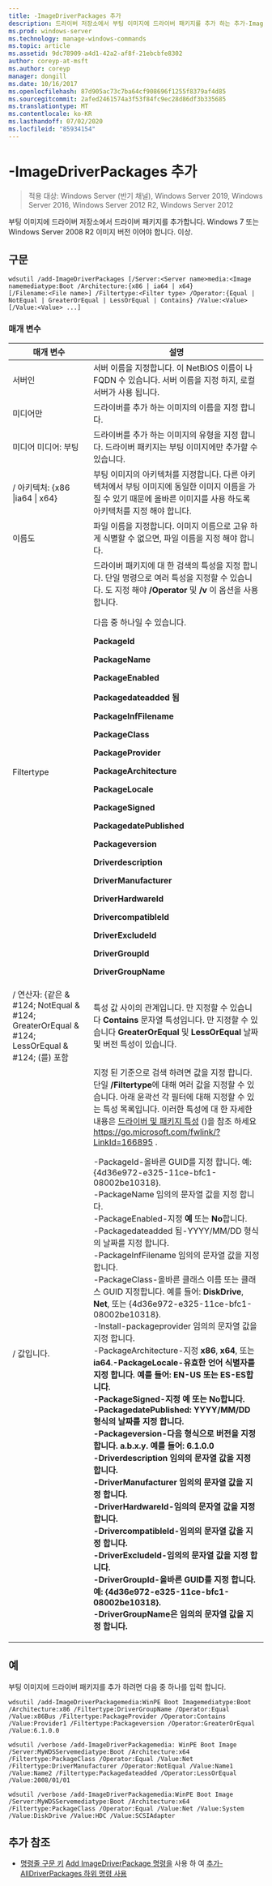 ```yaml
---
title: -ImageDriverPackages 추가
description: 드라이버 저장소에서 부팅 이미지에 드라이버 패키지를 추가 하는 추가-ImageDriverPackages에 대 한 참조 문서입니다.
ms.prod: windows-server
ms.technology: manage-windows-commands
ms.topic: article
ms.assetid: 9dc78909-a4d1-42a2-af8f-21ebcbfe8302
author: coreyp-at-msft
ms.author: coreyp
manager: dongill
ms.date: 10/16/2017
ms.openlocfilehash: 87d905ac73c7ba64cf908696f1255f8379af4d85
ms.sourcegitcommit: 2afed2461574a3f53f84fc9ec28d86df3b335685
ms.translationtype: MT
ms.contentlocale: ko-KR
ms.lasthandoff: 07/02/2020
ms.locfileid: "85934154"
---
```

# <a name="add-imagedriverpackages"></a>-ImageDriverPackages 추가

> 적용 대상: Windows Server (반기 채널), Windows Server 2019, Windows Server 2016, Windows Server 2012 R2, Windows Server 2012

부팅 이미지에 드라이버 저장소에서 드라이버 패키지를 추가합니다. Windows 7 또는 Windows Server 2008 R2 이미지 버전 이어야 합니다. 이상.

## <a name="syntax"></a>구문
```
wdsutil /add-ImageDriverPackages [/Server:<Server name>media:<Image namemediatype:Boot /Architecture:{x86 | ia64 | x64}
[/Filename:<File name>] /Filtertype:<Filter type> /Operator:{Equal | NotEqual | GreaterOrEqual | LessOrEqual | Contains} /Value:<Value> [/Value:<Value> ...]
```
### <a name="parameters"></a>매개 변수

|                                         매개 변수                                          |                                                                                                                                                                                                                                                                                                                                                                                                                                                                                                                                                                                                                                                                                                                                                                                                                                                                                                              설명                                                                                                                                                                                                                                                                                                                                                                                                                                                                                                                                                                                                                                                                                                                                                                                                                                                                                                               |
|--------------------------------------------------------------------------------------------|----------------------------------------------------------------------------------------------------------------------------------------------------------------------------------------------------------------------------------------------------------------------------------------------------------------------------------------------------------------------------------------------------------------------------------------------------------------------------------------------------------------------------------------------------------------------------------------------------------------------------------------------------------------------------------------------------------------------------------------------------------------------------------------------------------------------------------------------------------------------------------------------------------------------------------------------------------------------------------------------------------------------------------------------------------------------------------------------------------------------------------------------------------------------------------------------------------------------------------------------------------------------------------------------------------------------------------------------------------------------------------------------------------------------------------------------------------------------------------------------------------------------------------------------------------------------------------------------------------------------------------------------------------------------------------------------------------------------------------------------------------------------------------------------------------------------------------------|
|                                   서버인<Server name>                                    |                                                                                                                                                                                                                                                                                                                                                                                                                                                                                                                                                                                                                                                                                                                                                                                                                                                 서버 이름을 지정합니다. 이 NetBIOS 이름이 나 FQDN 수 있습니다. 서버 이름을 지정 하지, 로컬 서버가 사용 됩니다.                                                                                                                                                                                                                                                                                                                                                                                                                                                                                                                                                                                                                                                                                                                                                                                                                                                  |
|                                     미디어만<Image name>                                     |                                                                                                                                                                                                                                                                                                                                                                                                                                                                                                                                                                                                                                                                                                                                                                                                                                                                                         드라이버를 추가 하는 이미지의 이름을 지정 합니다.                                                                                                                                                                                                                                                                                                                                                                                                                                                                                                                                                                                                                                                                                                                                                                                                                                                                                          |
|                                       미디어 미디어: 부팅                                       |                                                                                                                                                                                                                                                                                                                                                                                                                                                                                                                                                                                                                                                                                                                                                                                                                                                                  드라이버를 추가 하는 이미지의 유형을 지정 합니다. 드라이버 패키지는 부팅 이미지에만 추가할 수 있습니다.                                                                                                                                                                                                                                                                                                                                                                                                                                                                                                                                                                                                                                                                                                                                                                                                                                                                   |
|                         / 아키텍처: {x86 &#124;ia64 &#124; x64}                         |                                                                                                                                                                                                                                                                                                                                                                                                                                                                                                                                                                                                                                                                                                                                                                                                         부팅 이미지의 아키텍처를 지정합니다. 다른 아키텍처에서 부팅 이미지에 동일한 이미지 이름을 가질 수 있기 때문에 올바른 이미지를 사용 하도록 아키텍처를 지정 해야 합니다.                                                                                                                                                                                                                                                                                                                                                                                                                                                                                                                                                                                                                                                                                                                                                                                                          |
|                                   이름도<File name>                                    |                                                                                                                                                                                                                                                                                                                                                                                                                                                                                                                                                                                                                                                                                                                                                                                                                                                             파일 이름을 지정합니다. 이미지 이름으로 고유 하 게 식별할 수 없으면, 파일 이름을 지정 해야 합니다.                                                                                                                                                                                                                                                                                                                                                                                                                                                                                                                                                                                                                                                                                                                                                                                                                                                              |
|                                 Filtertype<Filter type>                                  |                                                                                                                                                                                                                                                                                                                                                                                                                                                                                     드라이버 패키지에 대 한 검색의 특성을 지정 합니다. 단일 명령으로 여러 특성을 지정할 수 있습니다. 도 지정 해야 **/Operator** 및 **/v** 이 옵션을 사용 합니다.<p><Filter type>다음 중 하나일 수 있습니다.<p>**PackageId**<p>**PackageName**<p>**PackageEnabled**<p>**Packagedateadded 됨**<p>**PackageInfFilename**<p>**PackageClass**<p>**PackageProvider**<p>**PackageArchitecture**<p>**PackageLocale**<p>**PackageSigned**<p>**PackagedatePublished**<p>**Packageversion**<p>**Driverdescription**<p>**DriverManufacturer**<p>**DriverHardwareId**<p>**DrivercompatibleId**<p>**DriverExcludeId**<p>**DriverGroupId**<p>**DriverGroupName**                                                                                                                                                                                                                                                                                                                                                                                                                                                                                     |
| / 연산자: {같은 & #124; NotEqual & #124; GreaterOrEqual & #124; LessOrEqual & #124; (를) 포함 |                                                                                                                                                                                                                                                                                                                                                                                                                                                                                                                                                                                                                                                                                                                                                                                                             특성 값 사이의 관계입니다. 만 지정할 수 있습니다 **Contains** 문자열 특성입니다. 만 지정할 수 있습니다 **GreaterOrEqual** 및 **LessOrEqual** 날짜 및 버전 특성이 있습니다.                                                                                                                                                                                                                                                                                                                                                                                                                                                                                                                                                                                                                                                                                                                                                                                                             |
|                                       / 값입니다.<Value>                                       | 지정 된 기준으로 검색 하려면 값을 지정 <attribute>합니다. 단일 **/Filtertype**에 대해 여러 값을 지정할 수 있습니다. 아래 윤곽선 각 필터에 대해 지정할 수 있는 특성 목록입니다. 이러한 특성에 대 한 자세한 내용은 [드라이버 및 패키지 특성](https://go.microsoft.com/fwlink/?LinkId=166895) ()을 참조 하세요 <https://go.microsoft.com/fwlink/?LinkId=166895> .<p>-PackageId-올바른 GUID를 지정 합니다. 예: {4d36e972-e325-11ce-bfc1-08002be10318}.<br />-PackageName 임의의 문자열 값을 지정 합니다.<br />-PackageEnabled-지정 **예** 또는 **No**합니다.<br />-Packagedateadded 됨-YYYY/MM/DD 형식의 날짜를 지정 합니다.<br />-PackageInfFilename 임의의 문자열 값을 지정 합니다.<br />-PackageClass-올바른 클래스 이름 또는 클래스 GUID 지정합니다. 예를 들어: **DiskDrive**, **Net**, 또는 {4d36e972-e325-11ce-bfc1-08002be10318}.<br />-Install-packageprovider 임의의 문자열 값을 지정 합니다.<br />-PackageArchitecture-지정 **x86**,  **x64**, 또는 **ia64**.<b />-PackageLocale-유효한 언어 식별자를 지정 합니다. 예를 들어: **EN-US** 또는 **ES-ES**합니다.<br />-PackageSigned-지정 **예** 또는 **No**합니다.<br />-PackagedatePublished: YYYY/MM/DD 형식의 날짜를 지정 합니다.<br />-Packageversion-다음 형식으로 버전을 지정 합니다. a.b.x.y. 예를 들어: 6.1.0.0<br />-Driverdescription 임의의 문자열 값을 지정 합니다.<br />-DriverManufacturer 임의의 문자열 값을 지정 합니다.<br />-DriverHardwareId-임의의 문자열 값을 지정 합니다.<br />-DrivercompatibleId-임의의 문자열 값을 지정 합니다.<br />-DriverExcludeId-임의의 문자열 값을 지정 합니다.<br />-DriverGroupId-올바른 GUID를 지정 합니다. 예: {4d36e972-e325-11ce-bfc1-08002be10318}.<br />-DriverGroupName은 임의의 문자열 값을 지정 합니다. |

## <a name="examples"></a>예
부팅 이미지에 드라이버 패키지를 추가 하려면 다음 중 하나를 입력 합니다.
```
wdsutil /add-ImageDriverPackagemedia:WinPE Boot Imagemediatype:Boot /Architecture:x86 /Filtertype:DriverGroupName /Operator:Equal /Value:x86Bus /Filtertype:PackageProvider /Operator:Contains /Value:Provider1 /Filtertype:Packageversion /Operator:GreaterOrEqual /Value:6.1.0.0
```
```
wdsutil /verbose /add-ImageDriverPackagemedia: WinPE Boot Image /Server:MyWDSServemediatype:Boot /Architecture:x64 /Filtertype:PackageClass /Operator:Equal /Value:Net /Filtertype:DriverManufacturer /Operator:NotEqual /Value:Name1 /Value:Name2 /Filtertype:Packagedateadded /Operator:LessOrEqual /Value:2008/01/01
```
```
wdsutil /verbose /add-ImageDriverPackagemedia:WinPE Boot Image /Server:MyWDSServemediatype:Boot /Architecture:x64 /Filtertype:PackageClass /Operator:Equal /Value:Net /Value:System /Value:DiskDrive /Value:HDC /Value:SCSIAdapter
```
## <a name="additional-references"></a>추가 참조
- [명령줄 구문 키](command-line-syntax-key.md) 
 [Add ImageDriverPackage 명령을](using-the-add-imagedriverpackage-command.md) 
 사용 하 여 [추가-AllDriverPackages 하위 명령 사용](using-the-add-alldriverpackages-subcommand.md)
